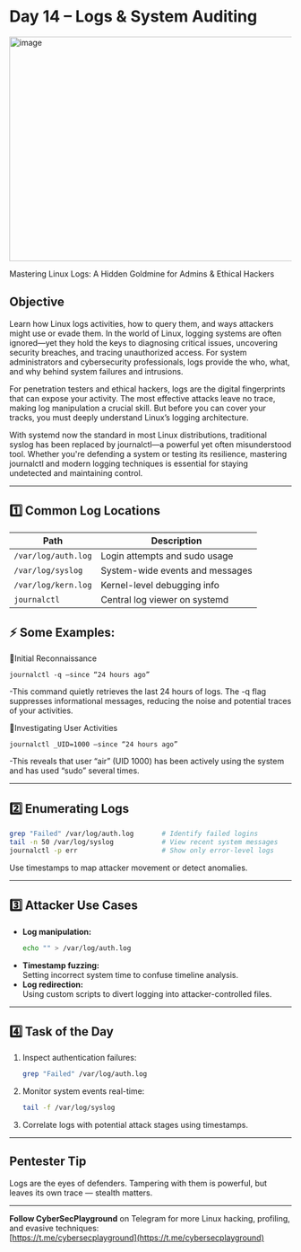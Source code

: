 # Day 14 – Logs & System Auditing
<img width="1200" height="400" alt="image" src="https://github.com/user-attachments/assets/889f5ffe-e362-4c06-a357-c83ab0bb131b" />

Mastering Linux Logs: A Hidden Goldmine for Admins & Ethical Hackers
## Objective  
Learn how Linux logs activities, how to query them, and ways attackers might use or evade them.
In the world of Linux, logging systems are often ignored—yet they hold the keys to diagnosing critical issues, uncovering security breaches, and tracing unauthorized access. For system administrators and cybersecurity professionals, logs provide the who, what, and why behind system failures and intrusions.

For penetration testers and ethical hackers, logs are the digital fingerprints that can expose your activity. The most effective attacks leave no trace, making log manipulation a crucial skill. But before you can cover your tracks, you must deeply understand Linux’s logging architecture.

With systemd now the standard in most Linux distributions, traditional syslog has been replaced by journalctl—a powerful yet often misunderstood tool. Whether you're defending a system or testing its resilience, mastering journalctl and modern logging techniques is essential for staying undetected and maintaining control.

---

## 1️⃣ Common Log Locations  
| Path                  | Description                      |
|-----------------------|----------------------------------|
| `/var/log/auth.log`   | Login attempts and sudo usage    |
| `/var/log/syslog`     | System-wide events and messages  |
| `/var/log/kern.log`   | Kernel-level debugging info      |
| `journalctl`          | Central log viewer on systemd    |


## ⚡️ Some Examples:
🔸Initial Reconnaissance
```
journalctl -q –since “24 hours ago”
```
-This command quietly retrieves the last 24 hours of logs. The -q flag suppresses informational messages, reducing the noise and potential traces of your activities.

🔸Investigating User Activities
```
journalctl _UID=1000 –since “24 hours ago”
```
-This reveals that user “air” (UID 1000) has been actively using the system and has used “sudo” several times.

---

## 2️⃣ Enumerating Logs  
```bash
grep "Failed" /var/log/auth.log       # Identify failed logins
tail -n 50 /var/log/syslog            # View recent system messages
journalctl -p err                     # Show only error-level logs
```

Use timestamps to map attacker movement or detect anomalies.

---

## 3️⃣ Attacker Use Cases  
- **Log manipulation:**  
  ```bash
  echo "" > /var/log/auth.log
  ```
- **Timestamp fuzzing:**  
  Setting incorrect system time to confuse timeline analysis.
- **Log redirection:**  
  Using custom scripts to divert logging into attacker-controlled files.

---

## 4️⃣ Task of the Day  
1. Inspect authentication failures:
    ```bash
    grep "Failed" /var/log/auth.log
    ```
2. Monitor system events real-time:
    ```bash
    tail -f /var/log/syslog
    ```
3. Correlate logs with potential attack stages using timestamps.

---

##  Pentester Tip  
Logs are the eyes of defenders. Tampering with them is powerful, but leaves its own trace — stealth matters.

---

**Follow CyberSecPlayground** on Telegram for more Linux hacking, profiling, and evasive techniques:  
[https://t.me/cybersecplayground](https://t.me/cybersecplayground)
